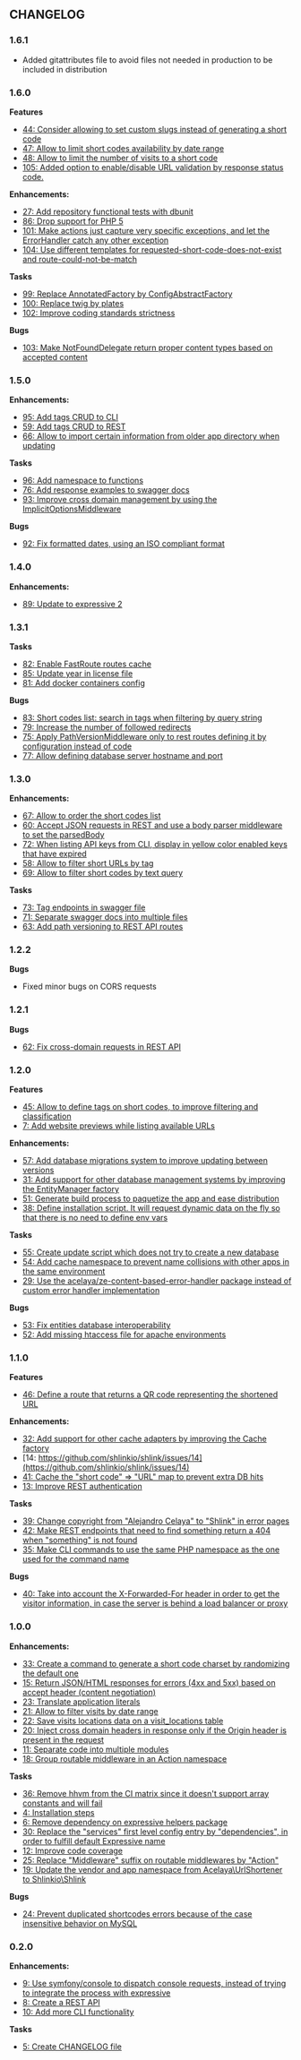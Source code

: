 ## CHANGELOG

### 1.6.1

* Added gitattributes file to avoid files not needed in production to be included in distribution

### 1.6.0

**Features**

* [44: Consider allowing to set custom slugs instead of generating a short code](https://github.com/shlinkio/shlink/issues/44)
* [47: Allow to limit short codes availability by date range](https://github.com/shlinkio/shlink/issues/47)
* [48: Allow to limit the number of visits to a short code](https://github.com/shlinkio/shlink/issues/48)
* [105: Added option to enable/disable URL validation by response status code.](https://github.com/shlinkio/shlink/pull/105)

**Enhancements:**

* [27: Add repository functional tests with dbunit](https://github.com/shlinkio/shlink/issues/27)
* [86: Drop support for PHP 5](https://github.com/shlinkio/shlink/issues/86)
* [101: Make actions just capture very specific exceptions, and let the ErrorHandler catch any other exception](https://github.com/shlinkio/shlink/issues/101)
* [104: Use different templates for requested-short-code-does-not-exist and route-could-not-be-match](https://github.com/shlinkio/shlink/issues/104)

**Tasks**

* [99: Replace AnnotatedFactory by ConfigAbstractFactory](https://github.com/shlinkio/shlink/issues/99)
* [100: Replace twig by plates](https://github.com/shlinkio/shlink/issues/100)
* [102: Improve coding standards strictness](https://github.com/shlinkio/shlink/issues/102)

**Bugs**

* [103: Make NotFoundDelegate return proper content types based on accepted content](https://github.com/shlinkio/shlink/issues/103)

### 1.5.0

**Enhancements:**

* [95: Add tags CRUD to CLI](https://github.com/shlinkio/shlink/issues/95)
* [59: Add tags CRUD to REST](https://github.com/shlinkio/shlink/issues/59)
* [66: Allow to import certain information from older app directory when updating](https://github.com/shlinkio/shlink/issues/66)

**Tasks**

* [96: Add namespace to functions](https://github.com/shlinkio/shlink/issues/96)
* [76: Add response examples to swagger docs](https://github.com/shlinkio/shlink/issues/76)
* [93: Improve cross domain management by using the ImplicitOptionsMiddleware](https://github.com/shlinkio/shlink/issues/93)

**Bugs**

* [92: Fix formatted dates, using an ISO compliant format](https://github.com/shlinkio/shlink/issues/92)

### 1.4.0

**Enhancements:**

* [89: Update to expressive 2](https://github.com/shlinkio/shlink/issues/89)

### 1.3.1

**Tasks**

* [82: Enable FastRoute routes cache](https://github.com/shlinkio/shlink/issues/82)
* [85: Update year in license file](https://github.com/shlinkio/shlink/issues/85)
* [81: Add docker containers config](https://github.com/shlinkio/shlink/issues/81)

**Bugs**

* [83: Short codes list: search in tags when filtering by query string](https://github.com/shlinkio/shlink/issues/83)
* [79: Increase the number of followed redirects](https://github.com/shlinkio/shlink/issues/79)
* [75: Apply PathVersionMiddleware only to rest routes defining it by configuration instead of code](https://github.com/shlinkio/shlink/issues/75)
* [77: Allow defining database server hostname and port](https://github.com/shlinkio/shlink/issues/77)

### 1.3.0

**Enhancements:**

* [67: Allow to order the short codes list](https://github.com/shlinkio/shlink/issues/67)
* [60: Accept JSON requests in REST and use a body parser middleware to set the parsedBody](https://github.com/shlinkio/shlink/issues/60)
* [72: When listing API keys from CLI, display in yellow color enabled keys that have expired](https://github.com/shlinkio/shlink/issues/72)
* [58: Allow to filter short URLs by tag](https://github.com/shlinkio/shlink/issues/58)
* [69: Allow to filter short codes by text query](https://github.com/shlinkio/shlink/issues/69)

**Tasks**

* [73: Tag endpoints in swagger file](https://github.com/shlinkio/shlink/issues/73)
* [71: Separate swagger docs into multiple files](https://github.com/shlinkio/shlink/issues/71)
* [63: Add path versioning to REST API routes](https://github.com/shlinkio/shlink/issues/63)

### 1.2.2

**Bugs**

* Fixed minor bugs on CORS requests

### 1.2.1

**Bugs**

* [62: Fix cross-domain requests in REST API](https://github.com/shlinkio/shlink/issues/62)

### 1.2.0

**Features**

* [45: Allow to define tags on short codes, to improve filtering and classification](https://github.com/shlinkio/shlink/issues/45)
* [7: Add website previews while listing available URLs](https://github.com/shlinkio/shlink/issues/7)

**Enhancements:**

* [57: Add database migrations system to improve updating between versions](https://github.com/shlinkio/shlink/issues/57)
* [31: Add support for other database management systems by improving the EntityManager factory](https://github.com/shlinkio/shlink/issues/31)
* [51: Generate build process to paquetize the app and ease distribution](https://github.com/shlinkio/shlink/issues/51)
* [38: Define installation script. It will request dynamic data on the fly so that there is no need to define env vars](https://github.com/shlinkio/shlink/issues/38)

**Tasks**

* [55: Create update script which does not try to create a new database](https://github.com/shlinkio/shlink/issues/55)
* [54: Add cache namespace to prevent name collisions with other apps in the same environment](https://github.com/shlinkio/shlink/issues/54)
* [29: Use the acelaya/ze-content-based-error-handler package instead of custom error handler implementation](https://github.com/shlinkio/shlink/issues/29)

**Bugs**

* [53: Fix entities database interoperability](https://github.com/shlinkio/shlink/issues/53)
* [52: Add missing htaccess file for apache environments](https://github.com/shlinkio/shlink/issues/52)

### 1.1.0

**Features**

* [46: Define a route that returns a QR code representing the shortened URL](https://github.com/shlinkio/shlink/issues/46)

**Enhancements:**

* [32: Add support for other cache adapters by improving the Cache factory](https://github.com/shlinkio/shlink/issues/32)
* [14: https://github.com/shlinkio/shlink/issues/14](https://github.com/shlinkio/shlink/issues/14)
* [41: Cache the "short code" => "URL" map to prevent extra DB hits](https://github.com/shlinkio/shlink/issues/41)
* [13: Improve REST authentication](https://github.com/shlinkio/shlink/issues/13)

**Tasks**

* [39: Change copyright from "Alejandro Celaya" to "Shlink" in error pages](https://github.com/shlinkio/shlink/issues/39)
* [42: Make REST endpoints that need to find something return a 404 when "something" is not found](https://github.com/shlinkio/shlink/issues/42)
* [35: Make CLI commands to use the same PHP namespace as the one used for the command name](https://github.com/shlinkio/shlink/issues/35)

**Bugs**

* [40: Take into account the X-Forwarded-For header in order to get the visitor information, in case the server is behind a load balancer or proxy](https://github.com/shlinkio/shlink/issues/40)

### 1.0.0

**Enhancements:**

* [33: Create a command to generate a short code charset by randomizing the default one](https://github.com/shlinkio/shlink/issues/33)
* [15: Return JSON/HTML responses for errors (4xx and 5xx) based on accept header (content negotiation)](https://github.com/shlinkio/shlink/issues/15)
* [23: Translate application literals](https://github.com/shlinkio/shlink/issues/23)
* [21: Allow to filter visits by date range](https://github.com/shlinkio/shlink/issues/21)
* [22: Save visits locations data on a visit_locations table](https://github.com/shlinkio/shlink/issues/22)
* [20: Inject cross domain headers in response only if the Origin header is present in the request](https://github.com/shlinkio/shlink/issues/20)
* [11: Separate code into multiple modules](https://github.com/shlinkio/shlink/issues/11)
* [18: Group routable middleware in an Action namespace](https://github.com/shlinkio/shlink/issues/18)

**Tasks**

* [36: Remove hhvm from the CI matrix since it doesn't support array constants and will fail](https://github.com/shlinkio/shlink/issues/36)
* [4: Installation steps](https://github.com/shlinkio/shlink/issues/4)
* [6: Remove dependency on expressive helpers package](https://github.com/shlinkio/shlink/issues/6)
* [30: Replace the "services" first level config entry by "dependencies", in order to fulfill default Expressive name](https://github.com/shlinkio/shlink/issues/30)
* [12: Improve code coverage](https://github.com/shlinkio/shlink/issues/12)
* [25: Replace "Middleware" suffix on routable middlewares by "Action"](https://github.com/shlinkio/shlink/issues/25)
* [19: Update the vendor and app namespace from Acelaya\UrlShortener to Shlinkio\Shlink](https://github.com/shlinkio/shlink/issues/19)

**Bugs**

* [24: Prevent duplicated shortcodes errors because of the case insensitive behavior on MySQL](https://github.com/shlinkio/shlink/issues/24)

### 0.2.0

**Enhancements:**

* [9: Use symfony/console to dispatch console requests, instead of trying to integrate the process with expressive](https://github.com/shlinkio/shlink/issues/9)
* [8: Create a REST API](https://github.com/shlinkio/shlink/issues/8)
* [10: Add more CLI functionality](https://github.com/shlinkio/shlink/issues/10)

**Tasks**

* [5: Create CHANGELOG file](https://github.com/shlinkio/shlink/issues/5)
